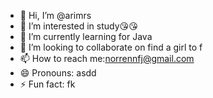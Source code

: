 - 👋 Hi, I’m @arimrs
- 👀 I’m interested in study😘😘
- 🌱 I’m currently learning for Java
- 💞️ I’m looking to collaborate on find a girl to f
- 📫 How to reach me:norrennfj@gmail.com
- 😄 Pronouns: asdd
- ⚡ Fun fact: fk

<!---
arimrs/arimrs is a ✨ special ✨ repository because its `README.md` (this file) appears on your GitHub profile.
You can click the Preview link to take a look at your changes.
--->
